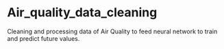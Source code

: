 # Air_quality_data_cleaning
Cleaning and processing data of Air Quality to feed neural network to train and predict future values.
